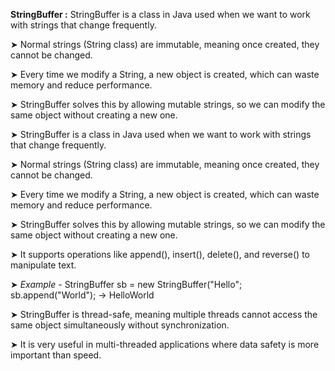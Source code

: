 
**StringBuffer :**
 StringBuffer is a class in Java used when we want to work with strings that change frequently.

➤ Normal strings (String class) are immutable, meaning once created, they cannot be changed.

➤ Every time we modify a String, a new object is created, which can waste memory and reduce performance.

➤ StringBuffer solves this by allowing mutable strings, so we can modify the same object without creating a new one.


➤ StringBuffer is a class in Java used when we want to work with strings that change frequently.

➤ Normal strings (String class) are immutable, meaning once created, they cannot be changed.

➤ Every time we modify a String, a new object is created, which can waste memory and reduce performance.

➤ StringBuffer solves this by allowing mutable strings, so we can modify the same object without creating a new one.

➤ It supports operations like append(), insert(), delete(), and reverse() to manipulate text.

➤ *Example -* StringBuffer sb = new StringBuffer("Hello"; sb.append("World"); → HelloWorld

➤ StringBuffer is thread-safe, meaning multiple threads cannot access the same object simultaneously without synchronization.

➤ It is very useful in multi-threaded applications where data safety is more important than speed.


